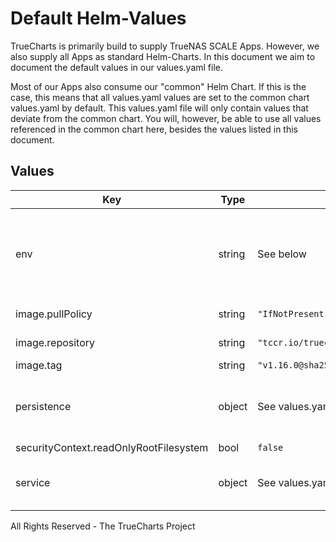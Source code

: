 # Default Helm-Values

TrueCharts is primarily build to supply TrueNAS SCALE Apps.
However, we also supply all Apps as standard Helm-Charts. In this document we aim to document the default values in our values.yaml file.

Most of our Apps also consume our "common" Helm Chart.
If this is the case, this means that all values.yaml values are set to the common chart values.yaml by default. This values.yaml file will only contain values that deviate from the common chart.
You will, however, be able to use all values referenced in the common chart here, besides the values listed in this document.

## Values

| Key | Type | Default | Description |
|-----|------|---------|-------------|
| env | string | See below | environment variables. See more environment variables in the [owncloud-ocis documentation](https://owncloud.dev/ocis/configuration/#environment-variables). |
| image.pullPolicy | string | `"IfNotPresent"` | image pull policy |
| image.repository | string | `"tccr.io/truecharts/ocis"` | image repository |
| image.tag | string | `"v1.16.0@sha256:a155374ebd2a17e0eb078dba4eb6eb0dd13f711c0536522613dbdbe23fed303c"` | image tag |
| persistence | object | See values.yaml | Configure persistence settings for the chart under this key. |
| securityContext.readOnlyRootFilesystem | bool | `false` |  |
| service | object | See values.yaml | Configures service settings for the chart. |

All Rights Reserved - The TrueCharts Project
